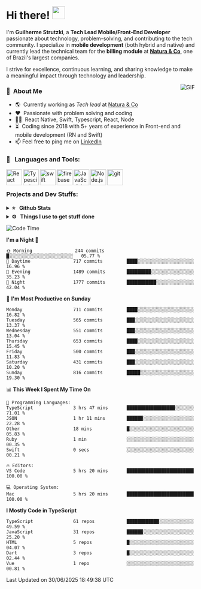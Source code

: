 # Hi there! <img src="https://github.com/TheDudeThatCode/TheDudeThatCode/blob/master/Assets/Hi.gif" width="34px" height="34px">

I'm **Guilherme Strutzki**, a **Tech Lead Mobile/Front-End Developer** passionate about technology, problem-solving, and contributing to the tech community. I specialize in **mobile development** (both hybrid and native) and currently lead the technical team for the **billing module** at **[Natura & Co](https://www.naturaeco.com/pt-br/)**, one of Brazil's largest companies. 

I strive for excellence, continuous learning, and sharing knowledge to make a meaningful impact through technology and leadership.

<img align="right" alt="GIF" src="https://spotify-github-profile.vercel.app/api/view?uid=22gkdonhf4okms5x5dsdjx7sy&cover_image=true&theme=default&bar_color=09ff00&bar_color_cover=false"/>

### :space_invader: &nbsp;About Me
- :earth_americas:&nbsp; Currently working as _Tech lead_ at [Natura & Co](https://www.naturaeco.com/pt-br/)
- :heart: &nbsp;Passionate with problem solving and coding
- :technologist: &nbsp;React Native, Swift, Typescript, React, Node
- :hourglass_flowing_sand: &nbsp;Coding since 2018 with 5+ years of experience in Front-end and mobile development (RN and Swift)
- 📫  Feel free to ping me on [LinkedIn](https://www.linkedin.com/in/guilherme-strutzki/?locale=en_US)

### 🔨 &nbsp; Languages and Tools:
<a href="https://reactjs.org/" target="_blank"> <img align="left" alt="React" height ="42px" src="https://raw.githubusercontent.com/rahul-jha98/github_readme_icons/main/language_and_tools/square/react/react.svg"></a>
<a href="https://www.typescriptlang.org/" target="_blank"><img align="left" alt="Typescirpt" height ="42px" src="https://raw.githubusercontent.com/rahul-jha98/github_readme_icons/main/language_and_tools/square/typescript/typescript.svg"></a>
<a href="https://developer.apple.com/swift/" target="_blank"> <img align="left" src="https://raw.githubusercontent.com/rahul-jha98/github_readme_icons/main/language_and_tools/square/swift/swift.svg" alt="swift" height="42px"/> </a> 
<a href="https://firebase.google.com/" target="_blank"> <img align="left" src="https://raw.githubusercontent.com/rahul-jha98/github_readme_icons/main/language_and_tools/square/firebase/firebase.svg" alt="firebase" height ="42px"/> </a>
<a href="https://developer.mozilla.org/en-US/docs/Web/JavaScript" target="_blank"> <img align="left" alt="JavaScript" height ="42px"  src="https://raw.githubusercontent.com/rahul-jha98/github_readme_icons/main/language_and_tools/square/javascript/javascript.svg"> </a>
<a href="https://nodejs.org" target="_blank"><img align="left" alt="Node.js" height ="42px" src="https://raw.githubusercontent.com/rahul-jha98/github_readme_icons/main/language_and_tools/square/node/node.svg"></a>
<a href="https://git-scm.com/" target="_blank"> <img src="https://raw.githubusercontent.com/rahul-jha98/github_readme_icons/main/language_and_tools/square/git-scm/git-scm.svg" align="left" alt="git" height='42px'/> </a> </br></br>


### Projects and Dev Stuffs:

<details>	
  <summary><b>⭐ &nbsp; Github Stats</b></summary>
  <br />
  <img src="https://github-readme-stats.vercel.app/api?username=guistrutzki&show_icons=true&theme=tokyonight"/>
</details>
 
<details>	
  <br />
  <summary><b>⚙️ &nbsp; Things I use to get stuff done</b></summary>
  	<ul>
  	    <li><b>OS:</b> macOS Big Sur 11.2</li>
	    <li><b>Laptop: </b> MacBook Pro (i7, Mid 2014)</li>
  	    <li><b>Browser: </b> Chrome</li>
	    <li><b>Terminal: </b> ZSH: Oh My Zsh</li>
	    <li><b>Code Editor:</b> VScode, XCode and Android Studio</li>
	    <li><b>To Stay Updated:</b> Twitter, Youtube and Instagram.</li>
	</ul>	
</details>

<!--START_SECTION:waka-->
![Code Time](http://img.shields.io/badge/Code%20Time-2%2C032%20hrs%2039%20mins-blue)

**I'm a Night 🦉** 

```text
🌞 Morning                244 commits         █░░░░░░░░░░░░░░░░░░░░░░░░   05.77 % 
🌆 Daytime                717 commits         ████░░░░░░░░░░░░░░░░░░░░░   16.96 % 
🌃 Evening                1489 commits        █████████░░░░░░░░░░░░░░░░   35.23 % 
🌙 Night                  1777 commits        ███████████░░░░░░░░░░░░░░   42.04 % 
```
📅 **I'm Most Productive on Sunday** 

```text
Monday                   711 commits         ████░░░░░░░░░░░░░░░░░░░░░   16.82 % 
Tuesday                  565 commits         ███░░░░░░░░░░░░░░░░░░░░░░   13.37 % 
Wednesday                551 commits         ███░░░░░░░░░░░░░░░░░░░░░░   13.04 % 
Thursday                 653 commits         ████░░░░░░░░░░░░░░░░░░░░░   15.45 % 
Friday                   500 commits         ███░░░░░░░░░░░░░░░░░░░░░░   11.83 % 
Saturday                 431 commits         ███░░░░░░░░░░░░░░░░░░░░░░   10.20 % 
Sunday                   816 commits         █████░░░░░░░░░░░░░░░░░░░░   19.30 % 
```


📊 **This Week I Spent My Time On** 

```text
💬 Programming Languages: 
TypeScript               3 hrs 47 mins       ██████████████████░░░░░░░   71.01 % 
JSON                     1 hr 11 mins        ██████░░░░░░░░░░░░░░░░░░░   22.28 % 
Other                    18 mins             █░░░░░░░░░░░░░░░░░░░░░░░░   05.83 % 
Ruby                     1 min               ░░░░░░░░░░░░░░░░░░░░░░░░░   00.35 % 
Swift                    0 secs              ░░░░░░░░░░░░░░░░░░░░░░░░░   00.21 % 

🔥 Editors: 
VS Code                  5 hrs 20 mins       █████████████████████████   100.00 % 

💻 Operating System: 
Mac                      5 hrs 20 mins       █████████████████████████   100.00 % 
```

**I Mostly Code in TypeScript** 

```text
TypeScript               61 repos            ████████████░░░░░░░░░░░░░   49.59 % 
JavaScript               31 repos            ██████░░░░░░░░░░░░░░░░░░░   25.20 % 
HTML                     5 repos             █░░░░░░░░░░░░░░░░░░░░░░░░   04.07 % 
Dart                     3 repos             █░░░░░░░░░░░░░░░░░░░░░░░░   02.44 % 
Vue                      1 repo              ░░░░░░░░░░░░░░░░░░░░░░░░░   00.81 % 
```




 Last Updated on 30/06/2025 18:49:38 UTC
<!--END_SECTION:waka-->
